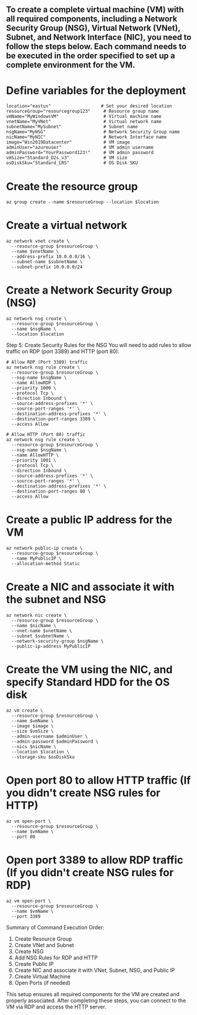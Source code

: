## To create a complete virtual machine (VM) with all required components, including a Network Security Group (NSG), Virtual Network (VNet), Subnet, and Network Interface (NIC), you need to follow the steps below. Each command needs to be executed in the order specified to set up a complete environment for the VM.


# Define variables for the deployment
```plaintext
location="eastus"                   # Set your desired location
resourceGroup="resourcegroup123"     # Resource group name
vmName="MyWindowsVM"                 # Virtual machine name
vnetName="MyVNet"                    # Virtual network name
subnetName="MySubnet"                # Subnet name
nsgName="MyNSG"                      # Network Security Group name
nicName="MyNIC"                      # Network Interface name
image="Win2019Datacenter"            # VM image
adminUser="azureuser"                # VM admin username
adminPassword="YourPassword123!"     # VM admin password
vmSize="Standard_D2s_v3"             # VM size
osDiskSku="Standard_LRS"             # OS Disk SKU
```


# Create the resource group
```plaintext
az group create --name $resourceGroup --location $location
```


# Create a virtual network
```plaintext
az network vnet create \
  --resource-group $resourceGroup \
  --name $vnetName \
  --address-prefix 10.0.0.0/16 \
  --subnet-name $subnetName \
  --subnet-prefix 10.0.0.0/24
```


# Create a Network Security Group (NSG)
```plaintext
az network nsg create \
  --resource-group $resourceGroup \
  --name $nsgName \
  --location $location
```

Step 5: Create Security Rules for the NSG
You will need to add rules to allow traffic on RDP (port 3389) and HTTP (port 80).


```plaintext
# Allow RDP (Port 3389) traffic
az network nsg rule create \
  --resource-group $resourceGroup \
  --nsg-name $nsgName \
  --name AllowRDP \
  --priority 1000 \
  --protocol Tcp \
  --direction Inbound \
  --source-address-prefixes '*' \
  --source-port-ranges '*' \
  --destination-address-prefixes '*' \
  --destination-port-ranges 3389 \
  --access Allow
```


```plaintext
# Allow HTTP (Port 80) traffic
az network nsg rule create \
  --resource-group $resourceGroup \
  --nsg-name $nsgName \
  --name AllowHTTP \
  --priority 1001 \
  --protocol Tcp \
  --direction Inbound \
  --source-address-prefixes '*' \
  --source-port-ranges '*' \
  --destination-address-prefixes '*' \
  --destination-port-ranges 80 \
  --access Allow
```


# Create a public IP address for the VM
```plaintext
az network public-ip create \
  --resource-group $resourceGroup \
  --name MyPublicIP \
  --allocation-method Static
```


# Create a NIC and associate it with the subnet and NSG
```plaintext
az network nic create \
  --resource-group $resourceGroup \
  --name $nicName \
  --vnet-name $vnetName \
  --subnet $subnetName \
  --network-security-group $nsgName \
  --public-ip-address MyPublicIP
```


# Create the VM using the NIC, and specify Standard HDD for the OS disk
```plaintext
az vm create \
  --resource-group $resourceGroup \
  --name $vmName \
  --image $image \
  --size $vmSize \
  --admin-username $adminUser \
  --admin-password $adminPassword \
  --nics $nicName \
  --location $location \
  --storage-sku $osDiskSku
```


# Open port 80 to allow HTTP traffic (If you didn't create NSG rules for HTTP)
```plaintext
az vm open-port \
  --resource-group $resourceGroup \
  --name $vmName \
  --port 80
```


# Open port 3389 to allow RDP traffic (If you didn't create NSG rules for RDP)
```plaintext
az vm open-port \
  --resource-group $resourceGroup \
  --name $vmName \
  --port 3389
```

Summary of Command Execution Order:
1. Create Resource Group
2. Create VNet and Subnet
3. Create NSG
4. Add NSG Rules for RDP and HTTP
5. Create Public IP
6. Create NIC and associate it with VNet, Subnet, NSG, and Public IP
7. Create Virtual Machine
8. Open Ports (if needed)

This setup ensures all required components for the VM are created and properly associated. After completing these steps, you can connect to the VM via RDP and access the HTTP server.